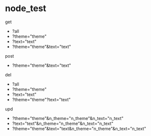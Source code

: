 # node_test
get
+ ?all  
+ ?theme="theme"  
+ ?text="text"  
+ ?theme="theme"&text="text" 

post
+ ?theme="theme"&text="text" 

del
+ ?all  
+ ?theme="theme"  
+ ?text="text"  
+ ?theme="theme"?text="text" 

upd  
+ ?theme="theme"&n_theme="n_theme"&n_text="n_text"  
+ ?text="text"&n_theme="n_theme"&n_text="n_text"  
+ ?theme="theme"&text="text&n_theme="n_theme"&n_text="n_text"
   
